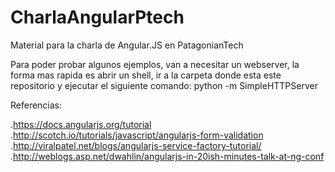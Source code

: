 CharlaAngularPtech
==================

Material para la charla de Angular.JS en PatagonianTech

Para poder probar algunos ejemplos, van a necesitar un webserver, la forma mas rapida es abrir un shell, ir a la carpeta donde esta este repositorio y ejecutar el siguiente comando: python -m SimpleHTTPServer

Referencias:

.https://docs.angularjs.org/tutorial
.http://scotch.io/tutorials/javascript/angularjs-form-validation
.http://viralpatel.net/blogs/angularjs-service-factory-tutorial/
.http://weblogs.asp.net/dwahlin/angularjs-in-20ish-minutes-talk-at-ng-conf
